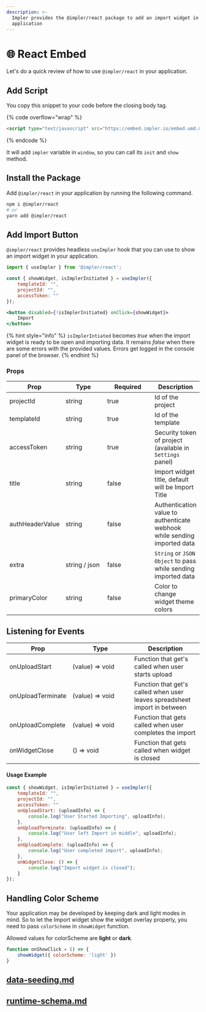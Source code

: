 ```yaml
---
description: >-
  Impler provides the @impler/react package to add an import widget in your
  application
---
```


# 🌐 React Embed

Let's do a quick review of how to use `@impler/react` in your application.

## Add Script

You copy this snippet to your code before the closing body tag.

{% code overflow="wrap" %}
```html
<script type="text/javascript" src="https://embed.impler.io/embed.umd.min.js" async></script>
```
{% endcode %}

It will add `impler` variable in `window`, so you can call its `init` and `show` method.

## Install the Package

Add `@impler/react` in your application by running the following command.

```bash
npm i @impler/react
# or
yarn add @impler/react
```

## Add Import Button

`@impler/react` provides headless `useImpler` hook that you can use to show an import widget in your application.

```jsx
import { useImpler } from '@impler/react';

const { showWidget, isImplerInitiated } = useImpler({
    templateId: "",
    projectId: "",
    accessToken: ""
});

<button disabled={!isImplerInitiated} onClick={showWidget}>
    Import
</button>
```

{% hint style="info" %}
`isImplerIntiated` becomes _true_ when the import widget is ready to be open and importing data. It remains _false_ when there are some errors with the provided values. Errors get logged in the console panel of the browser.
{% endhint %}

### Props

<table><thead><tr><th>Prop</th><th width="145">Type</th><th width="147" data-type="checkbox">Required</th><th>Description</th></tr></thead><tbody><tr><td>projectId</td><td>string</td><td>true</td><td>Id of the project</td></tr><tr><td>templateId</td><td>string</td><td>true</td><td>Id of the template</td></tr><tr><td>accessToken</td><td>string</td><td>true</td><td>Security token of project (available in <code>Settings</code> panel)</td></tr><tr><td>title</td><td>string</td><td>false</td><td>Import widget title, default will be Import Title</td></tr><tr><td>authHeaderValue</td><td>string</td><td>false</td><td>Authentication value to authenticate webhook while sending imported data</td></tr><tr><td>extra</td><td>string / json</td><td>false</td><td><code>String</code> or <code>JSON Object</code> to pass while sending imported data</td></tr><tr><td>primaryColor</td><td>string</td><td>false</td><td>Color to change widget theme colors</td></tr></tbody></table>

## Listening for Events

<table><thead><tr><th>Prop</th><th width="145">Type</th><th>Description</th></tr></thead><tbody><tr><td>onUploadStart</td><td>(value) => void</td><td>Function that get's called when user starts upload</td></tr><tr><td>onUploadTerminate</td><td>(value) => void</td><td>Function that get's called when user leaves spreadsheet import in between</td></tr><tr><td>onUploadComplete</td><td>(value) => void</td><td>Function that gets called when user completes the import</td></tr><tr><td>onWidgetClose</td><td>() => void</td><td>Function that gets called when widget is closed</td></tr></tbody></table>

#### Usage Example

```jsx
const { showWidget, isImplerInitiated } = useImpler({
    templateId: "",
    projectId: "",
    accessToken: ""
    onUploadStart: (uploadInfo) => {
        console.log("User Started Importing", uploadInfo);
    },
    onUploadTerminate: (uploadInfo) => {
        console.log("User left Import in middle", uploadInfo);
    },
    onUploadComplete: (uploadInfo) => {
        console.log("User completed import", uploadInfo);
    },
    onWidgetClose: () => {
        console.log("Import widget is closed");
    }
});
```

## Handling Color Scheme

Your application may be developed by keeping dark and light modes in mind. So to let the Import widget show the widget overlay properly, you need to pass `colorScheme` in `showWidget` function.

Allowed values for colorScheme are **light** or **dark**.

```javascript
function onShowClick = () => {
    showWidget({ colorScheme: 'light' })
}
```

## [data-seeding.md](../platform/data-seeding.md "mention")

## [runtime-schema.md](../platform/runtime-schema.md "mention")
